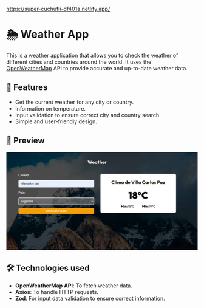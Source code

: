 https://super-cuchufli-df401a.netlify.app/

# 🌦️ Weather App

This is a weather application that allows you to check the weather of different cities and countries around the world. It uses the [OpenWeatherMap](https://openweathermap.org/) API to provide accurate and up-to-date weather data.

## 🚀 Features

- Get the current weather for any city or country.
- Information on temperature.
- Input validation to ensure correct city and country search.
- Simple and user-friendly design.

## 📸 Preview

![Weather App](./public/home.png)

## 🛠️ Technologies used

- **OpenWeatherMap API**: To fetch weather data.
- **Axios**: To handle HTTP requests.
- **Zod**: For input data validation to ensure correct information.
